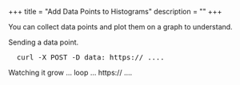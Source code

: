+++
title = "Add Data Points to Histograms"
description = ""
+++

You can collect data points and plot them on a graph to understand.

Sending a data point.
<pre>
  curl -X POST -D data: https:// ....
</pre>

Watching it grow ...
loop ...
https:// ....
